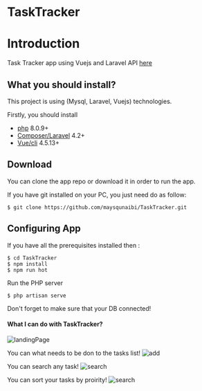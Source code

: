 # TaskTracker


# Introduction

Task Tracker app using Vuejs and Laravel API [here](https://medium.com/@samarony.barros/how-to-create-your-first-mern-mongodb-express-js-react-js-and-node-js-stack-7e8b20463e66)

## What you should install?

This project is using (Mysql, Laravel, Vuejs) technologies.


Firstly, you should install

-   [php](https://expressjs.com/) 8.0.9+
-   [Composer/Laravel](https://laravel.com/docs/4.2) 4.2+
-   [Vue/cli](https://cli.vuejs.org/guide/installation.html) 4.5.13+


## Download

You can clone the app repo or download it in order to run the app.

If you have git installed on your PC, you just need do as follow:

```
$ git clone https://github.com/maysqunaibi/TaskTracker.git
```

## Configuring App

If you have all the prerequisites installed then :

```
$ cd TaskTracker
$ npm install
$ npm run hot

```

Run the PHP server

```
$ php artisan serve

```
Don't forget to make sure that your DB connected!

#### What I can do with TaskTracker?

![landingPage](https://imgur.com/KAtLCeY.png)

You can what needs to be don to the tasks list!
![add](https://imgur.com/iPoW6pJ.png)

You can search any task!
![search](https://imgur.com/k540guz.png)

You can sort your tasks by proirity!
![search](https://imgur.com/punQ36C.png)